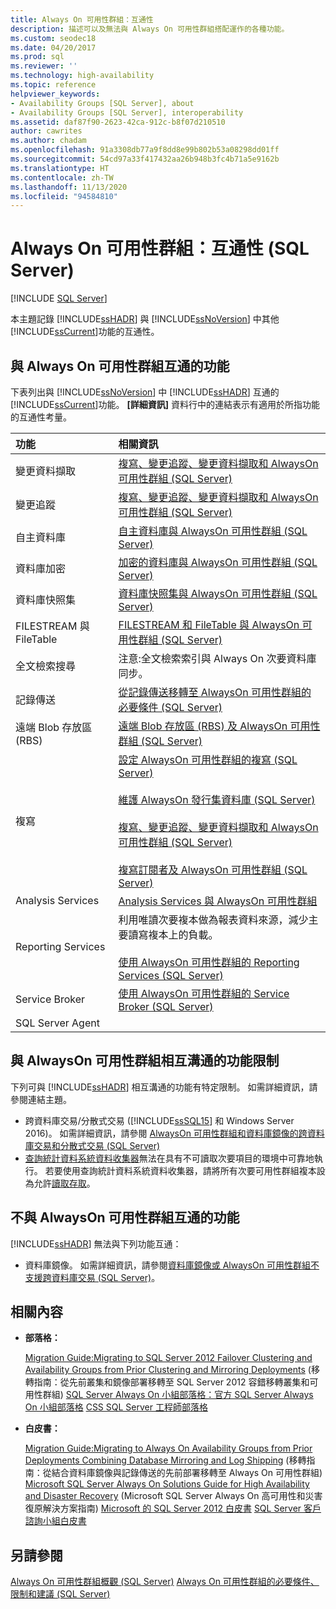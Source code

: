```yaml
---
title: Always On 可用性群組：互通性
description: 描述可以及無法與 Always On 可用性群組搭配運作的各種功能。
ms.custom: seodec18
ms.date: 04/20/2017
ms.prod: sql
ms.reviewer: ''
ms.technology: high-availability
ms.topic: reference
helpviewer_keywords:
- Availability Groups [SQL Server], about
- Availability Groups [SQL Server], interoperability
ms.assetid: daf87f90-2623-42ca-912c-b8f07d210510
author: cawrites
ms.author: chadam
ms.openlocfilehash: 91a3308db77a9f8dd8e99b802b53a08298dd01ff
ms.sourcegitcommit: 54cd97a33f417432aa26b948b3fc4b71a5e9162b
ms.translationtype: HT
ms.contentlocale: zh-TW
ms.lasthandoff: 11/13/2020
ms.locfileid: "94584810"
---
```

# <a name="always-on-availability-groups-interoperability-sql-server"></a>Always On 可用性群組：互通性 (SQL Server)
[!INCLUDE [SQL Server](../../../includes/applies-to-version/sqlserver.md)]

本主題記錄 [!INCLUDE[ssHADR](../../../includes/sshadr-md.md)] 與 [!INCLUDE[ssNoVersion](../../../includes/ssnoversion-md.md)] 中其他 [!INCLUDE[ssCurrent](../../../includes/sscurrent-md.md)]功能的互通性。

## <a name="features-that-interoperate-with-always-on-availability-groups"></a><a name="Interop"></a> 與 Always On 可用性群組互通的功能

下表列出與 [!INCLUDE[ssNoVersion](../../../includes/ssnoversion-md.md)] 中 [!INCLUDE[ssHADR](../../../includes/sshadr-md.md)] 互通的 [!INCLUDE[ssCurrent](../../../includes/sscurrent-md.md)]功能。 **[詳細資訊]** 資料行中的連結表示有適用於所指功能的互通性考量。

|功能|相關資訊|
|:------|:---------------|
|變更資料擷取|[複寫、變更追蹤、變更資料擷取和 AlwaysOn 可用性群組 &#40;SQL Server&#41;](../../../database-engine/availability-groups/windows/replicate-track-change-data-capture-always-on-availability.md)|
|變更追蹤|[複寫、變更追蹤、變更資料擷取和 AlwaysOn 可用性群組 &#40;SQL Server&#41;](../../../database-engine/availability-groups/windows/replicate-track-change-data-capture-always-on-availability.md)|
|自主資料庫|[自主資料庫與 AlwaysOn 可用性群組 &#40;SQL Server&#41;](../../../database-engine/availability-groups/windows/contained-databases-with-always-on-availability-groups-sql-server.md)|
|資料庫加密|[加密的資料庫與 AlwaysOn 可用性群組 &#40;SQL Server&#41;](../../../database-engine/availability-groups/windows/encrypted-databases-with-always-on-availability-groups-sql-server.md)|
|資料庫快照集|[資料庫快照集與 AlwaysOn 可用性群組 &#40;SQL Server&#41;](../../../database-engine/availability-groups/windows/database-snapshots-with-always-on-availability-groups-sql-server.md)|
|FILESTREAM 與 FileTable|[FILESTREAM 和 FileTable 與 AlwaysOn 可用性群組 &#40;SQL Server&#41;](../../../database-engine/availability-groups/windows/filestream-and-filetable-with-always-on-availability-groups-sql-server.md)|
|全文檢索搜尋|注意:全文檢索索引與 Always On 次要資料庫同步。|
|記錄傳送|[從記錄傳送移轉至 AlwaysOn 可用性群組的必要條件 &#40;SQL Server&#41;](../../../database-engine/availability-groups/windows/prereqs-migrating-log-shipping-to-always-on-availability-groups.md)|
|遠端 Blob 存放區 (RBS)|[遠端 Blob 存放區 &#40;RBS&#41; 及 AlwaysOn 可用性群組 &#40;SQL Server&#41;](../../../database-engine/availability-groups/windows/remote-blob-store-rbs-and-always-on-availability-groups-sql-server.md)|
|複寫|[設定 AlwaysOn 可用性群組的複寫 &#40;SQL Server&#41;](../../../database-engine/availability-groups/windows/configure-replication-for-always-on-availability-groups-sql-server.md)<br /><br /> [維護 AlwaysOn 發行集資料庫 &#40;SQL Server&#41;](../../../database-engine/availability-groups/windows/maintaining-an-always-on-publication-database-sql-server.md)<br /><br /> [複寫、變更追蹤、變更資料擷取和 AlwaysOn 可用性群組 &#40;SQL Server&#41;](../../../database-engine/availability-groups/windows/replicate-track-change-data-capture-always-on-availability.md)<br /><br /> [複寫訂閱者及 AlwaysOn 可用性群組 &#40;SQL Server&#41;](../../../database-engine/availability-groups/windows/replication-subscribers-and-always-on-availability-groups-sql-server.md)|
|Analysis Services|[Analysis Services 與 AlwaysOn 可用性群組](../../../database-engine/availability-groups/windows/analysis-services-with-always-on-availability-groups.md)|
|Reporting Services|利用唯讀次要複本做為報表資料來源，減少主要讀寫複本上的負載。<br /><br /> [使用 AlwaysOn 可用性群組的 Reporting Services &#40;SQL Server&#41;](../../../database-engine/availability-groups/windows/reporting-services-with-always-on-availability-groups-sql-server.md)|
|Service Broker|[使用 AlwaysOn 可用性群組的 Service Broker &#40;SQL Server&#41;](../../../database-engine/availability-groups/windows/service-broker-with-always-on-availability-groups-sql-server.md)|
|SQL Server Agent|&nbsp;|

## <a name="features-that-interoperate-with-always-on-availability-groups-with-restrictions"></a><a name="restrictions"></a> 與 AlwaysOn 可用性群組相互溝通的功能限制

下列可與 [!INCLUDE[ssHADR](../../../includes/sshadr-md.md)] 相互溝通的功能有特定限制。 如需詳細資訊，請參閱連結主題。

- 跨資料庫交易/分散式交易 ([!INCLUDE[ssSQL15](../../../includes/sssql15-md.md)] 和 Windows Server 2016)。 如需詳細資訊，請參閱 [AlwaysOn 可用性群組和資料庫鏡像的跨資料庫交易和分散式交易 &#40;SQL Server&#41;](../../../database-engine/availability-groups/windows/transactions-always-on-availability-and-database-mirroring.md)
- [查詢統計資料系統資料收集器](../../../relational-databases/data-collection/system-data-collection-set-reports.md#Query)無法在具有不可讀取次要項目的環境中可靠地執行。 若要使用查詢統計資料系統資料收集器，請將所有次要可用性群組複本設為允許[讀取存取](configure-read-only-access-on-an-availability-replica-sql-server.md)。 

## <a name="features-that-do-not-interoperate-with-always-on-availability-groups"></a><a name="NoInterop"></a> 不與 AlwaysOn 可用性群組互通的功能

[!INCLUDE[ssHADR](../../../includes/sshadr-md.md)] 無法與下列功能互通：

- 資料庫鏡像。 如需詳細資訊，請參閱[資料庫鏡像或 AlwaysOn 可用性群組不支援跨資料庫交易 &#40;SQL Server&#41;](../../../database-engine/availability-groups/windows/transactions-always-on-availability-and-database-mirroring.md)。

## <a name="related-content"></a><a name="RelatedContent"></a> 相關內容

- **部落格：**

  [Migration Guide:Migrating to SQL Server 2012 Failover Clustering and Availability Groups from Prior Clustering and Mirroring Deployments](/archive/blogs/sqlalwayson/now-available-migration-guide-migrating-to-sql-server-2012-failover-clustering-and-availability-groups-from-prior-clustering-and-mirroring-deployments) (移轉指南：從先前叢集和鏡像部署移轉至 SQL Server 2012 容錯移轉叢集和可用性群組)
  [SQL Server Always On 小組部落格：官方 SQL Server Always On 小組部落格](/archive/blogs/sqlalwayson/)
  [CSS SQL Server 工程師部落格](/archive/blogs/psssql/)

- **白皮書：**

  [Migration Guide:Migrating to Always On Availability Groups from Prior Deployments Combining Database Mirroring and Log Shipping](/previous-versions/sql/sql-server-2012/jj635217(v=msdn.10)) (移轉指南：從結合資料庫鏡像與記錄傳送的先前部署移轉至 Always On 可用性群組)
  [Microsoft SQL Server Always On Solutions Guide for High Availability and Disaster Recovery](/previous-versions/sql/sql-server-2012/hh781257(v=msdn.10)) (Microsoft SQL Server Always On 高可用性和災害復原解決方案指南)
  [Microsoft 的 SQL Server 2012 白皮書](https://social.technet.microsoft.com/wiki/contents/articles/13146.white-paper-gallery-for-sql-server.aspx#[Category]SQLServer2012)
  [SQL Server 客戶諮詢小組白皮書](https://techcommunity.microsoft.com/t5/DataCAT/bg-p/DataCAT/)

## <a name="see-also"></a>另請參閱

[Always On 可用性群組概觀 &#40;SQL Server&#41;](../../../database-engine/availability-groups/windows/overview-of-always-on-availability-groups-sql-server.md)
[Always On 可用性群組的必要條件、限制和建議 &#40;SQL Server&#41;](../../../database-engine/availability-groups/windows/prereqs-restrictions-recommendations-always-on-availability.md)